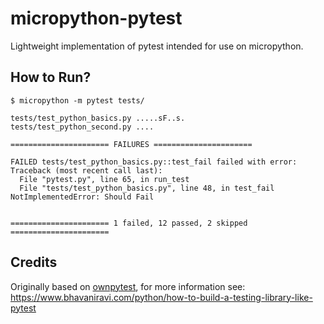 # micropython-pytest 

Lightweight implementation of pytest intended for use on micropython. 

## How to Run?
```
$ micropython -m pytest tests/

tests/test_python_basics.py .....sF..s.
tests/test_python_second.py ....

====================== FAILURES ======================

FAILED tests/test_python_basics.py::test_fail failed with error:
Traceback (most recent call last):
  File "pytest.py", line 65, in run_test
  File "tests/test_python_basics.py", line 48, in test_fail
NotImplementedError: Should Fail


====================== 1 failed, 12 passed, 2 skipped ======================
```

## Credits

Originally based on [ownpytest](https://github.com/bhavaniravi/ownpytest), for more information see:  
https://www.bhavaniravi.com/python/how-to-build-a-testing-library-like-pytest
